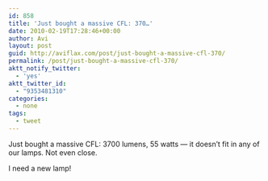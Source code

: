 ```yaml
---
id: 858
title: 'Just bought a massive CFL: 370…'
date: 2010-02-19T17:28:46+00:00
author: Avi
layout: post
guid: http://aviflax.com/post/just-bought-a-massive-cfl-370/
permalink: /post/just-bought-a-massive-cfl-370/
aktt_notify_twitter:
  - 'yes'
aktt_twitter_id:
  - "9353481310"
categories:
  - none
tags:
  - tweet
---
```

Just bought a massive CFL: 3700 lumens, 55 watts — it doesn&#8217;t fit in any of our lamps. Not even close.

I need a new lamp!